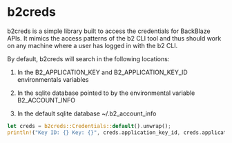 # b2creds

b2creds is a simple library built to access the credentials for BackBlaze
APIs. It mimics the access patterns of the b2 CLI tool and thus should work
on any machine where a user has logged in with the b2 CLI.

By default, b2creds will search in the following locations:

1. In the B2_APPLICATION_KEY and B2_APPLICATION_KEY_ID environmentals
   variables

2. In the sqlite database pointed to by the environmental variable
   B2_ACCOUNT_INFO

3. In the default sqlite database ~/.b2_account_info

```rust
let creds = b2creds::Credentials::default().unwrap();
println!("Key ID: {} Key: {}", creds.application_key_id, creds.application_key);
```